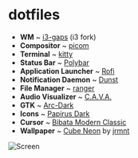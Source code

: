 # dotfiles
+ **WM** ~ [i3-gaps](https://github.com/Airblader/i3) (i3 fork)
+ **Compositor** ~ [picom](https://github.com/yshui/picom)
+ **Terminal** ~ [kitty](https://github.com/kovidgoyal/kitty)
+ **Status Bar** ~ [Polybar](https://github.com/polybar/polybar)
+ **Application Launcher** ~ [Rofi](https://github.com/davatorium/rofi)
+ **Notification Daemon** ~ [Dunst](https://github.com/dunst-project/dunst)
+ **File Manager** ~ [ranger](https://github.com/ranger/ranger)
+ **Audio Visualizer** ~ [C.A.V.A.](https://github.com/karlstav/cava)
+ **GTK** ~ [Arc-Dark](https://github.com/horst3180/arc-theme)
+ **Icons** ~ [Papirus Dark](https://github.com/PapirusDevelopmentTeam/papirus-icon-theme)
+ **Cursor** ~ [Bibata Modern Classic](https://github.com/ful1e5/Bibata_Cursor)
+ **Wallpaper** ~ [Cube Neon](https://whvn.cc/y86g17) by [jrmnt](https://wallhaven.cc/user/jrmnt)

![Screen](./screenshot.png)
